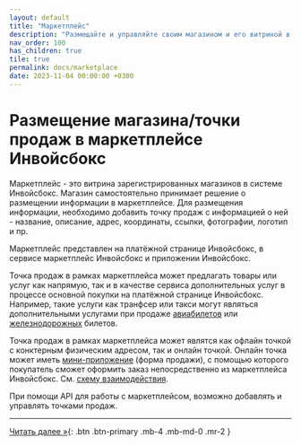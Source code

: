 ```yaml
---
layout: default
title: "Маркетплейс"
description: "Размещайте и управляйте своим магазином и его витриной в маркетплейсе Инвойсбокс"
nav_order: 100
has_children: true
tile: true
permalink: docs/marketplace
date: 2023-11-04 00:00:00 +0300
---
```


# Размещение магазина/точки продаж в маркетплейсе Инвойсбокс

Маркетплейс - это витрина зарегистрированных магазинов в системе Инвойсбокс. Магазин самостоятельно
принимает решение о размещении информации в маркетплейсе. Для размещения информации, необходимо
добавить точку продаж с информацией о ней - название, описание, адрес, координаты, ссылки, фотографии,
логотип и пр.

Маркетплейс представлен на платёжной странице Инвойсбокс, в сервисе маркетплейс Инвойсбокс и приложении
Инвойсбокс.

Точка продаж в рамках маркетплейса может предлагать товары или услуг как напрямую, так и в качестве
сервиса дополнительных услуг в процессе основной покупки на платёжной странице Инвойсбокс. Например,
такие услуги как транфсер или такси могут являться дополнительными услугами при продаже
[авиабилетов](/docs/scenarios/air-carriers) или [железнодорожных](/docs/scenarios/railway-carriers) билетов.

Точка продаж в рамках маркетплейса может являтся как офлайн точкой с конктерным физическим адресом,
так и онлайн точкой. Онлайн точка может иметь [мини-приложение](/docs/marketplace/mini-apps/) (форма
продажи), с помощью которого покупатель сможет оформить заказ непосредственно из маркетплейса Инвойсбокс.
См. [схему взаимодействия](/docs/marketplace/mini-apps/schema/).

При помощи API для работы с маркетплейсом, возможно добавлять и управлять точками продаж.

---

[Читать далее &raquo;](/docs/marketplace/mini-apps){: .btn .btn-primary .mb-4 .mb-md-0 .mr-2 }
